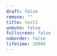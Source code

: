 ```yaml
---
draft: false
remove: ""
title: test2
unmute: false
fullscreen: false
noborder: false
lifetime: 20000
---
```


